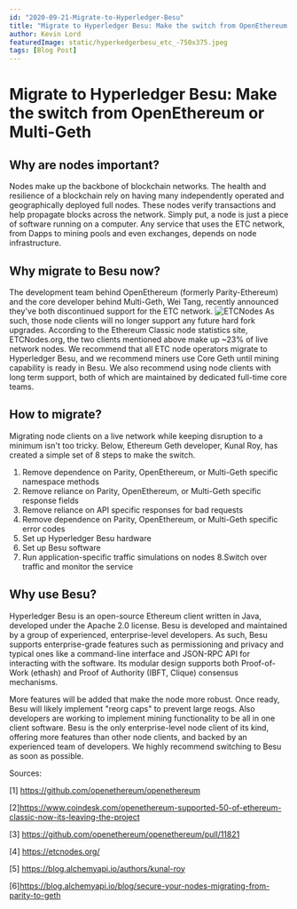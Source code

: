 ```yaml
---
id: "2020-09-21-Migrate-to-Hyperledger-Besu"
title: "Migrate to Hyperledger Besu: Make the switch from OpenEthereum or Multi-Geth"
author: Kevin Lord 
featuredImage: static/hyperkedgerbesu_etc_-750x375.jpeg
tags: [Blog Post]
---
```


# Migrate to Hyperledger Besu: Make the switch from OpenEthereum or Multi-Geth


## Why are nodes important?

Nodes make up the backbone of blockchain networks. The health and resilience of a blockchain rely on having many independently operated and geographically deployed full nodes. These nodes verify transactions and help propagate blocks across the network. Simply put, a node is just a piece of software running on a computer. Any service that uses the ETC network, from Dapps to mining pools and even exchanges, depends on node infrastructure. 


## Why migrate to Besu now?

The development team behind OpenEthereum (formerly Parity-Ethereum) and the core developer behind Multi-Geth, Wei Tang, recently announced they've both discontinued support for the ETC network. ![ETCNodes](/yaz_headshot_bw.jpg) As such, those node clients will no longer support any future hard fork upgrades. According to the Ethereum Classic node statistics site, ETCNodes.org, the two clients mentioned above make up ~23% of live network nodes. We recommend that all ETC node operators migrate to Hyperledger Besu, and we recommend miners use Core Geth until mining capability is ready in Besu. We also recommend using node clients with long term support, both of which are maintained by dedicated full-time core teams. 


## How to migrate?

Migrating node clients on a live network while keeping disruption to a minimum isn't too tricky. Below, Ethereum Geth developer, Kunal Roy, has created a simple set of 8 steps to make the switch.

1. Remove dependence on Parity, OpenEthereum, or Multi-Geth specific namespace methods
2. Remove reliance on Parity, OpenEthereum, or Multi-Geth specific response fields
3. Remove reliance on API specific responses for bad requests
4. Remove dependence on Parity, OpenEthereum, or Multi-Geth specific error codes   
5. Set up Hyperledger Besu hardware
6. Set up Besu software
7. Run application-specific traffic simulations on nodes
8.Switch over traffic and monitor the service


## Why use Besu?

Hyperledger Besu is an open-source Ethereum client written in Java, developed under the Apache 2.0 license. Besu is developed and maintained by a group of experienced, enterprise-level developers. As such, Besu supports enterprise-grade features such as permissioning and privacy and typical ones like a command-line interface and JSON-RPC API for interacting with the software. Its modular design supports both Proof-of-Work (ethash) and Proof of Authority (IBFT, Clique) consensus mechanisms. 

More features will be added that make the node more robust. Once ready, Besu will likely implement "reorg caps" to prevent large reogs. Also developers are working to implement mining functionality to be all in one client software. Besu is the only enterprise-level node client of its kind, offering more features than other node clients, and backed by an experienced team of developers. We highly recommend switching to Besu as soon as possible.



Sources:

[1] https://github.com/openethereum/openethereum

[2]https://www.coindesk.com/openethereum-supported-50-of-ethereum-classic-now-its-leaving-the-project

[3] https://github.com/openethereum/openethereum/pull/11821

[4] https://etcnodes.org/

[5] https://blog.alchemyapi.io/authors/kunal-roy

[6]https://blog.alchemyapi.io/blog/secure-your-nodes-migrating-from-parity-to-geth

